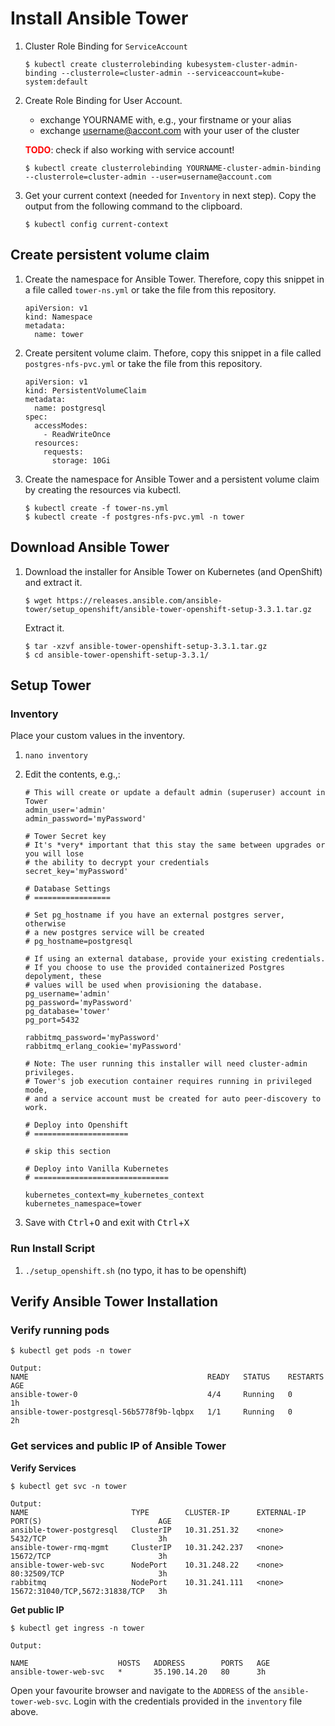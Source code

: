 # Install Ansible Tower


1. Cluster Role Binding for `ServiceAccount`
    ```
    $ kubectl create clusterrolebinding kubesystem-cluster-admin-binding --clusterrole=cluster-admin --serviceaccount=kube-system:default
    ```

1. Create Role Binding for User Account.
     - exchange YOURNAME with, e.g., your firstname or your alias
     - exchange username@accont.com with your user of the cluster
    
    <span style="color:red">**TODO**</span>: check if also working with service account!
    ```
    $ kubectl create clusterrolebinding YOURNAME-cluster-admin-binding --clusterrole=cluster-admin --user=username@account.com
    ```

1. Get your current context (needed for `Inventory` in next step). Copy the output from the following command to the clipboard.
    ```
    $ kubectl config current-context
    ```

## Create persistent volume claim

1. Create the namespace for Ansible Tower. Therefore, copy this snippet in a file called `tower-ns.yml` or take the file from this repository.
    ```
    apiVersion: v1
    kind: Namespace
    metadata:
      name: tower
    ```

1. Create persitent volume claim. Thefore, copy this snippet in a file called `postgres-nfs-pvc.yml` or take the file from this repository.
    ```
    apiVersion: v1
    kind: PersistentVolumeClaim
    metadata:
      name: postgresql
    spec:
      accessModes:
        - ReadWriteOnce
      resources:
        requests:
          storage: 10Gi
    ```

1. Create the namespace for Ansible Tower and a persistent volume claim by creating the resources via kubectl. 
    ``` 
    $ kubectl create -f tower-ns.yml
    $ kubectl create -f postgres-nfs-pvc.yml -n tower
    ```

## Download Ansible Tower

1. Download the installer for Ansible Tower on Kubernetes (and OpenShift) and extract it.

    ```
    $ wget https://releases.ansible.com/ansible-tower/setup_openshift/ansible-tower-openshift-setup-3.3.1.tar.gz
    ```
    Extract it.
    ```
    $ tar -xzvf ansible-tower-openshift-setup-3.3.1.tar.gz
    $ cd ansible-tower-openshift-setup-3.3.1/
    ```


## Setup Tower

### Inventory

Place your custom values in the inventory.

1. `nano inventory`
1. Edit the contents, e.g.,:

    ```
    # This will create or update a default admin (superuser) account in Tower
    admin_user='admin'
    admin_password='myPassword'

    # Tower Secret key
    # It's *very* important that this stay the same between upgrades or you will lose
    # the ability to decrypt your credentials
    secret_key='myPassword'

    # Database Settings
    # =================

    # Set pg_hostname if you have an external postgres server, otherwise
    # a new postgres service will be created
    # pg_hostname=postgresql

    # If using an external database, provide your existing credentials.
    # If you choose to use the provided containerized Postgres depolyment, these
    # values will be used when provisioning the database.
    pg_username='admin'
    pg_password='myPassword'
    pg_database='tower'
    pg_port=5432

    rabbitmq_password='myPassword'
    rabbitmq_erlang_cookie='myPassword'

    # Note: The user running this installer will need cluster-admin privileges.
    # Tower's job execution container requires running in privileged mode,
    # and a service account must be created for auto peer-discovery to work.

    # Deploy into Openshift
    # =====================

    # skip this section

    # Deploy into Vanilla Kubernetes
    # ==============================

    kubernetes_context=my_kubernetes_context
    kubernetes_namespace=tower

    ```

1. Save with <kbd>Ctrl</kbd>+<kbd>O</kbd> and exit with <kbd>Ctrl</kbd>+<kbd>X</kbd> 

### Run Install Script

1. `./setup_openshift.sh` (no typo, it has to be openshift)

## Verify Ansible Tower Installation

### Verify running pods

```
$ kubectl get pods -n tower

Output:
NAME                                        READY   STATUS    RESTARTS   AGE
ansible-tower-0                             4/4     Running   0          1h
ansible-tower-postgresql-56b5778f9b-lqbpx   1/1     Running   0          2h
```

### Get services and public IP of Ansible Tower 

**Verify Services**

```
$ kubectl get svc -n tower

Output:
NAME                       TYPE        CLUSTER-IP      EXTERNAL-IP   PORT(S)                          AGE
ansible-tower-postgresql   ClusterIP   10.31.251.32    <none>        5432/TCP                         3h
ansible-tower-rmq-mgmt     ClusterIP   10.31.242.237   <none>        15672/TCP                        3h
ansible-tower-web-svc      NodePort    10.31.248.22    <none>        80:32509/TCP                     3h
rabbitmq                   NodePort    10.31.241.111   <none>        15672:31040/TCP,5672:31838/TCP   3h
```

**Get public IP** 

```
$ kubectl get ingress -n tower

Output:

NAME                    HOSTS   ADDRESS        PORTS   AGE
ansible-tower-web-svc   *       35.190.14.20   80      3h
```

Open your favourite browser and navigate to the `ADDRESS` of the `ansible-tower-web-svc`. Login with the credentials provided in the `inventory` file above.